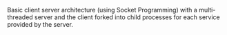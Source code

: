 Basic client server architecture (using Socket Programming) with a multi-threaded server and the client forked into child processes for each service provided by the server.
